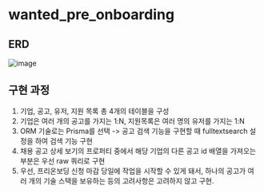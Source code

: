 # wanted_pre_onboarding

## ERD
![image](https://user-images.githubusercontent.com/65072611/196462419-2bbd2b49-5172-4b3c-847b-9219f051c384.png)

## 구현 과정
1. 기업, 공고, 유저, 지원 목록 총 4개의 테이블을 구성
2. 기업은 여러 개의 공고를 가지는 1:N,  지원목록은 여러 명의 유저를 가지는 1:N
3. ORM 기술로는 Prisma를 선택 -> 공고 검색 기능을 구현할 때 fulltextsearch 설정을 하여 검색 기능 구현
4. 채용 공고 상세 보기의 프로퍼티 중에서 해당 기업의 다른 공고 id 배열을 가져오는 부분은 우선 raw 쿼리로 구현
5. 우선, 프리온보딩 신청 마감 당일에 작업을 시작할 수 있게 돼서, 하나의 공고가 여러 개의 기술 스택을 보유하는 등의 고려사항은 고려하지 않고 구현.
